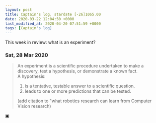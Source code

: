 ```yaml
---
layout: post
title: Captain's log, stardate [-26]1065.00
date: 2020-03-22 12:04:50 +0000
last_modified_at: 2020-04-20 07:51:59 +0000
tags: [Captain's log]
---
```


This week in review: what is an experiment?

<!-- more -->

### Sat, 28 Mar 2020
> An experiment is a scientific procedure undertaken to make a discovery, test a
> hypothesis, or demonstrate a known fact.  
> A hypothesis:
> 1. is a tentative, testable answer to a scientific question.
> 2. leads to one or more predictions that can be tested.
>
> (add citation to "what robotics research can learn from Computer Vision research)

▣
